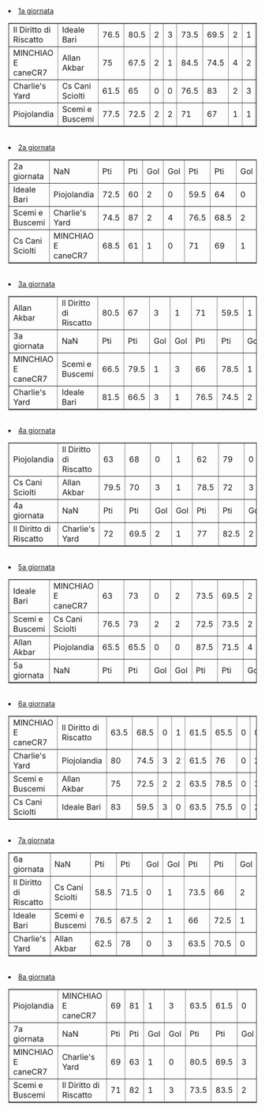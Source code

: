 <li><a href="https://denno985.github.io/lega-bobica/18-19/giornate/1" class="active">1a giornata</a></li><table border="1" class="dataframe">
  <tbody>
    <tr>
      <td>Il Diritto di Riscatto</td>
      <td>Ideale Bari</td>
      <td>76.5</td>
      <td>80.5</td>
      <td>2</td>
      <td>3</td>
      <td>73.5</td>
      <td>69.5</td>
      <td>2</td>
      <td>1</td>
      <td>66.5</td>
      <td>64</td>
      <td>1</td>
      <td>0</td>
      <td>67</td>
      <td>59.5</td>
      <td>1</td>
      <td>0</td>
      <td>68</td>
      <td>63</td>
      <td>1</td>
      <td>0</td>
    </tr>
    <tr>
      <td>MINCHIAO E caneCR7</td>
      <td>Allan Akbar</td>
      <td>75</td>
      <td>67.5</td>
      <td>2</td>
      <td>1</td>
      <td>84.5</td>
      <td>74.5</td>
      <td>4</td>
      <td>2</td>
      <td>67.5</td>
      <td>83</td>
      <td>1</td>
      <td>3</td>
      <td>64.5</td>
      <td>76.5</td>
      <td>0</td>
      <td>2</td>
      <td>59</td>
      <td>72</td>
      <td>0</td>
      <td>2</td>
    </tr>
    <tr>
      <td>Charlie's Yard</td>
      <td>Cs Cani Sciolti</td>
      <td>61.5</td>
      <td>65</td>
      <td>0</td>
      <td>0</td>
      <td>76.5</td>
      <td>83</td>
      <td>2</td>
      <td>3</td>
      <td>64.5</td>
      <td>56.5</td>
      <td>0</td>
      <td>0</td>
      <td>65</td>
      <td>64.5</td>
      <td>0</td>
      <td>0</td>
      <td>72</td>
      <td>74</td>
      <td>2</td>
      <td>2</td>
    </tr>
    <tr>
      <td>Piojolandia</td>
      <td>Scemi e Buscemi</td>
      <td>77.5</td>
      <td>72.5</td>
      <td>2</td>
      <td>2</td>
      <td>71</td>
      <td>67</td>
      <td>1</td>
      <td>1</td>
      <td>81.5</td>
      <td>86</td>
      <td>3</td>
      <td>4</td>
      <td>84</td>
      <td>75</td>
      <td>4</td>
      <td>2</td>
      <td>77.5</td>
      <td>77</td>
      <td>2</td>
      <td>2</td>
    </tr>
  </tbody>
</table><th><br/></th><li><a href="https://denno985.github.io/lega-bobica/18-19/giornate/2" class="active">2a giornata</a></li><table border="1" class="dataframe">
  <tbody>
    <tr>
      <td>2a giornata</td>
      <td>NaN</td>
      <td>Pti</td>
      <td>Pti</td>
      <td>Gol</td>
      <td>Gol</td>
      <td>Pti</td>
      <td>Pti</td>
      <td>Gol</td>
      <td>Gol</td>
      <td>Pti</td>
      <td>Pti</td>
      <td>Gol</td>
      <td>Gol</td>
      <td>Pti</td>
      <td>Pti</td>
      <td>Gol</td>
      <td>Gol</td>
      <td>Pti</td>
      <td>Pti</td>
      <td>Gol</td>
      <td>Gol</td>
    </tr>
    <tr>
      <td>Ideale Bari</td>
      <td>Piojolandia</td>
      <td>72.5</td>
      <td>60</td>
      <td>2</td>
      <td>0</td>
      <td>59.5</td>
      <td>64</td>
      <td>0</td>
      <td>0</td>
      <td>64</td>
      <td>77.5</td>
      <td>0</td>
      <td>2</td>
      <td>67</td>
      <td>65</td>
      <td>1</td>
      <td>0</td>
      <td>66</td>
      <td>66.5</td>
      <td>1</td>
      <td>1</td>
    </tr>
    <tr>
      <td>Scemi e Buscemi</td>
      <td>Charlie's Yard</td>
      <td>74.5</td>
      <td>87</td>
      <td>2</td>
      <td>4</td>
      <td>76.5</td>
      <td>68.5</td>
      <td>2</td>
      <td>1</td>
      <td>73.5</td>
      <td>65</td>
      <td>2</td>
      <td>0</td>
      <td>78.5</td>
      <td>69.5</td>
      <td>3</td>
      <td>1</td>
      <td>85</td>
      <td>82</td>
      <td>4</td>
      <td>3</td>
    </tr>
    <tr>
      <td>Cs Cani Sciolti</td>
      <td>MINCHIAO E caneCR7</td>
      <td>68.5</td>
      <td>61</td>
      <td>1</td>
      <td>0</td>
      <td>71</td>
      <td>69</td>
      <td>1</td>
      <td>1</td>
      <td>69.5</td>
      <td>71</td>
      <td>1</td>
      <td>1</td>
      <td>60</td>
      <td>81</td>
      <td>0</td>
      <td>3</td>
      <td>77</td>
      <td>61.5</td>
      <td>2</td>
      <td>0</td>
    </tr>
  </tbody>
</table><th><br/></th><li><a href="https://denno985.github.io/lega-bobica/18-19/giornate/3" class="active">3a giornata</a></li><table border="1" class="dataframe">
  <tbody>
    <tr>
      <td>Allan Akbar</td>
      <td>Il Diritto di Riscatto</td>
      <td>80.5</td>
      <td>67</td>
      <td>3</td>
      <td>1</td>
      <td>71</td>
      <td>59.5</td>
      <td>1</td>
      <td>0</td>
      <td>72.5</td>
      <td>74</td>
      <td>2</td>
      <td>2</td>
      <td>67.5</td>
      <td>74</td>
      <td>1</td>
      <td>2</td>
      <td>84.5</td>
      <td>83.5</td>
      <td>4</td>
      <td>3</td>
    </tr>
    <tr>
      <td>3a giornata</td>
      <td>NaN</td>
      <td>Pti</td>
      <td>Pti</td>
      <td>Gol</td>
      <td>Gol</td>
      <td>Pti</td>
      <td>Pti</td>
      <td>Gol</td>
      <td>Gol</td>
      <td>Pti</td>
      <td>Pti</td>
      <td>Gol</td>
      <td>Gol</td>
      <td>Pti</td>
      <td>Pti</td>
      <td>Gol</td>
      <td>Gol</td>
      <td>Pti</td>
      <td>Pti</td>
      <td>Gol</td>
      <td>Gol</td>
    </tr>
    <tr>
      <td>MINCHIAO E caneCR7</td>
      <td>Scemi e Buscemi</td>
      <td>66.5</td>
      <td>79.5</td>
      <td>1</td>
      <td>3</td>
      <td>66</td>
      <td>78.5</td>
      <td>1</td>
      <td>3</td>
      <td>66.5</td>
      <td>78.5</td>
      <td>1</td>
      <td>3</td>
      <td>75</td>
      <td>64</td>
      <td>2</td>
      <td>0</td>
      <td>75</td>
      <td>73</td>
      <td>2</td>
      <td>2</td>
    </tr>
    <tr>
      <td>Charlie's Yard</td>
      <td>Ideale Bari</td>
      <td>81.5</td>
      <td>66.5</td>
      <td>3</td>
      <td>1</td>
      <td>76.5</td>
      <td>74.5</td>
      <td>2</td>
      <td>2</td>
      <td>82.5</td>
      <td>59</td>
      <td>3</td>
      <td>0</td>
      <td>77.5</td>
      <td>74</td>
      <td>2</td>
      <td>2</td>
      <td>66</td>
      <td>67</td>
      <td>1</td>
      <td>1</td>
    </tr>
  </tbody>
</table><th><br/></th><li><a href="https://denno985.github.io/lega-bobica/18-19/giornate/4" class="active">4a giornata</a></li><table border="1" class="dataframe">
  <tbody>
    <tr>
      <td>Piojolandia</td>
      <td>Il Diritto di Riscatto</td>
      <td>63</td>
      <td>68</td>
      <td>0</td>
      <td>1</td>
      <td>62</td>
      <td>79</td>
      <td>0</td>
      <td>3</td>
      <td>69.5</td>
      <td>67.5</td>
      <td>1</td>
      <td>1</td>
      <td>61.5</td>
      <td>63.5</td>
      <td>0</td>
      <td>0</td>
      <td>60.5</td>
      <td>68</td>
      <td>0</td>
      <td>1</td>
    </tr>
    <tr>
      <td>Cs Cani Sciolti</td>
      <td>Allan Akbar</td>
      <td>79.5</td>
      <td>70</td>
      <td>3</td>
      <td>1</td>
      <td>78.5</td>
      <td>72</td>
      <td>3</td>
      <td>2</td>
      <td>71.5</td>
      <td>74</td>
      <td>1</td>
      <td>2</td>
      <td>75</td>
      <td>85.5</td>
      <td>2</td>
      <td>4</td>
      <td>80.5</td>
      <td>71</td>
      <td>3</td>
      <td>1</td>
    </tr>
    <tr>
      <td>4a giornata</td>
      <td>NaN</td>
      <td>Pti</td>
      <td>Pti</td>
      <td>Gol</td>
      <td>Gol</td>
      <td>Pti</td>
      <td>Pti</td>
      <td>Gol</td>
      <td>Gol</td>
      <td>Pti</td>
      <td>Pti</td>
      <td>Gol</td>
      <td>Gol</td>
      <td>Pti</td>
      <td>Pti</td>
      <td>Gol</td>
      <td>Gol</td>
      <td>Pti</td>
      <td>Pti</td>
      <td>Gol</td>
      <td>Gol</td>
    </tr>
    <tr>
      <td>Il Diritto di Riscatto</td>
      <td>Charlie's Yard</td>
      <td>72</td>
      <td>69.5</td>
      <td>2</td>
      <td>1</td>
      <td>77</td>
      <td>82.5</td>
      <td>2</td>
      <td>3</td>
      <td>75.5</td>
      <td>66</td>
      <td>2</td>
      <td>1</td>
      <td>80.5</td>
      <td>70.5</td>
      <td>3</td>
      <td>1</td>
      <td>82</td>
      <td>75.5</td>
      <td>3</td>
      <td>2</td>
    </tr>
  </tbody>
</table><th><br/></th><li><a href="https://denno985.github.io/lega-bobica/18-19/giornate/5" class="active">5a giornata</a></li><table border="1" class="dataframe">
  <tbody>
    <tr>
      <td>Ideale Bari</td>
      <td>MINCHIAO E caneCR7</td>
      <td>63</td>
      <td>73</td>
      <td>0</td>
      <td>2</td>
      <td>73.5</td>
      <td>69.5</td>
      <td>2</td>
      <td>1</td>
      <td>63</td>
      <td>63</td>
      <td>0</td>
      <td>0</td>
      <td>72</td>
      <td>75.5</td>
      <td>2</td>
      <td>2</td>
      <td>68.5</td>
      <td>68.5</td>
      <td>1</td>
      <td>1</td>
    </tr>
    <tr>
      <td>Scemi e Buscemi</td>
      <td>Cs Cani Sciolti</td>
      <td>76.5</td>
      <td>73</td>
      <td>2</td>
      <td>2</td>
      <td>72.5</td>
      <td>73.5</td>
      <td>2</td>
      <td>2</td>
      <td>82</td>
      <td>70</td>
      <td>3</td>
      <td>1</td>
      <td>72</td>
      <td>68</td>
      <td>2</td>
      <td>1</td>
      <td>69.5</td>
      <td>69</td>
      <td>1</td>
      <td>1</td>
    </tr>
    <tr>
      <td>Allan Akbar</td>
      <td>Piojolandia</td>
      <td>65.5</td>
      <td>65.5</td>
      <td>0</td>
      <td>0</td>
      <td>87.5</td>
      <td>71.5</td>
      <td>4</td>
      <td>1</td>
      <td>65</td>
      <td>66</td>
      <td>0</td>
      <td>1</td>
      <td>68</td>
      <td>78.5</td>
      <td>1</td>
      <td>3</td>
      <td>70.5</td>
      <td>72</td>
      <td>1</td>
      <td>2</td>
    </tr>
    <tr>
      <td>5a giornata</td>
      <td>NaN</td>
      <td>Pti</td>
      <td>Pti</td>
      <td>Gol</td>
      <td>Gol</td>
      <td>Pti</td>
      <td>Pti</td>
      <td>Gol</td>
      <td>Gol</td>
      <td>Pti</td>
      <td>Pti</td>
      <td>Gol</td>
      <td>Gol</td>
      <td>Pti</td>
      <td>Pti</td>
      <td>Gol</td>
      <td>Gol</td>
      <td>Pti</td>
      <td>Pti</td>
      <td>Gol</td>
      <td>Gol</td>
    </tr>
  </tbody>
</table><th><br/></th><li><a href="https://denno985.github.io/lega-bobica/18-19/giornate/6" class="active">6a giornata</a></li><table border="1" class="dataframe">
  <tbody>
    <tr>
      <td>MINCHIAO E caneCR7</td>
      <td>Il Diritto di Riscatto</td>
      <td>63.5</td>
      <td>68.5</td>
      <td>0</td>
      <td>1</td>
      <td>61.5</td>
      <td>65.5</td>
      <td>0</td>
      <td>0</td>
      <td>57.5</td>
      <td>74.5</td>
      <td>0</td>
      <td>2</td>
      <td>72.5</td>
      <td>79</td>
      <td>2</td>
      <td>3</td>
      <td>59</td>
      <td>70</td>
      <td>0</td>
      <td>1</td>
    </tr>
    <tr>
      <td>Charlie's Yard</td>
      <td>Piojolandia</td>
      <td>80</td>
      <td>74.5</td>
      <td>3</td>
      <td>2</td>
      <td>61.5</td>
      <td>76</td>
      <td>0</td>
      <td>2</td>
      <td>66.5</td>
      <td>80.5</td>
      <td>1</td>
      <td>3</td>
      <td>76</td>
      <td>69</td>
      <td>2</td>
      <td>1</td>
      <td>74</td>
      <td>67.5</td>
      <td>2</td>
      <td>1</td>
    </tr>
    <tr>
      <td>Scemi e Buscemi</td>
      <td>Allan Akbar</td>
      <td>75</td>
      <td>72.5</td>
      <td>2</td>
      <td>2</td>
      <td>63.5</td>
      <td>78.5</td>
      <td>0</td>
      <td>3</td>
      <td>81.5</td>
      <td>65</td>
      <td>3</td>
      <td>0</td>
      <td>66.5</td>
      <td>56</td>
      <td>1</td>
      <td>0</td>
      <td>72</td>
      <td>76</td>
      <td>2</td>
      <td>2</td>
    </tr>
    <tr>
      <td>Cs Cani Sciolti</td>
      <td>Ideale Bari</td>
      <td>83</td>
      <td>59.5</td>
      <td>3</td>
      <td>0</td>
      <td>63.5</td>
      <td>75.5</td>
      <td>0</td>
      <td>2</td>
      <td>72</td>
      <td>76.5</td>
      <td>2</td>
      <td>2</td>
      <td>67</td>
      <td>69.5</td>
      <td>1</td>
      <td>1</td>
      <td>60.5</td>
      <td>72.5</td>
      <td>0</td>
      <td>2</td>
    </tr>
  </tbody>
</table><th><br/></th><li><a href="https://denno985.github.io/lega-bobica/18-19/giornate/7" class="active">7a giornata</a></li><table border="1" class="dataframe">
  <tbody>
    <tr>
      <td>6a giornata</td>
      <td>NaN</td>
      <td>Pti</td>
      <td>Pti</td>
      <td>Gol</td>
      <td>Gol</td>
      <td>Pti</td>
      <td>Pti</td>
      <td>Gol</td>
      <td>Gol</td>
      <td>Pti</td>
      <td>Pti</td>
      <td>Gol</td>
      <td>Gol</td>
      <td>Pti</td>
      <td>Pti</td>
      <td>Gol</td>
      <td>Gol</td>
      <td>Pti</td>
      <td>Pti</td>
      <td>Gol</td>
      <td>Gol</td>
    </tr>
    <tr>
      <td>Il Diritto di Riscatto</td>
      <td>Cs Cani Sciolti</td>
      <td>58.5</td>
      <td>71.5</td>
      <td>0</td>
      <td>1</td>
      <td>73.5</td>
      <td>66</td>
      <td>2</td>
      <td>1</td>
      <td>88</td>
      <td>66.5</td>
      <td>4</td>
      <td>1</td>
      <td>77</td>
      <td>78</td>
      <td>2</td>
      <td>3</td>
      <td>75.5</td>
      <td>61</td>
      <td>2</td>
      <td>0</td>
    </tr>
    <tr>
      <td>Ideale Bari</td>
      <td>Scemi e Buscemi</td>
      <td>76.5</td>
      <td>67.5</td>
      <td>2</td>
      <td>1</td>
      <td>66</td>
      <td>72.5</td>
      <td>1</td>
      <td>2</td>
      <td>64</td>
      <td>72.5</td>
      <td>0</td>
      <td>2</td>
      <td>70.5</td>
      <td>79</td>
      <td>1</td>
      <td>3</td>
      <td>80</td>
      <td>73.5</td>
      <td>3</td>
      <td>2</td>
    </tr>
    <tr>
      <td>Charlie's Yard</td>
      <td>Allan Akbar</td>
      <td>62.5</td>
      <td>78</td>
      <td>0</td>
      <td>3</td>
      <td>63.5</td>
      <td>70.5</td>
      <td>0</td>
      <td>1</td>
      <td>74.5</td>
      <td>84</td>
      <td>2</td>
      <td>4</td>
      <td>68.5</td>
      <td>68.5</td>
      <td>1</td>
      <td>1</td>
      <td>66.5</td>
      <td>73</td>
      <td>1</td>
      <td>2</td>
    </tr>
  </tbody>
</table><th><br/></th><li><a href="https://denno985.github.io/lega-bobica/18-19/giornate/8" class="active">8a giornata</a></li><table border="1" class="dataframe">
  <tbody>
    <tr>
      <td>Piojolandia</td>
      <td>MINCHIAO E caneCR7</td>
      <td>69</td>
      <td>81</td>
      <td>1</td>
      <td>3</td>
      <td>63.5</td>
      <td>61.5</td>
      <td>0</td>
      <td>0</td>
      <td>73.5</td>
      <td>79</td>
      <td>2</td>
      <td>3</td>
      <td>70</td>
      <td>80.5</td>
      <td>1</td>
      <td>3</td>
      <td>66.5</td>
      <td>63</td>
      <td>1</td>
      <td>0</td>
    </tr>
    <tr>
      <td>7a giornata</td>
      <td>NaN</td>
      <td>Pti</td>
      <td>Pti</td>
      <td>Gol</td>
      <td>Gol</td>
      <td>Pti</td>
      <td>Pti</td>
      <td>Gol</td>
      <td>Gol</td>
      <td>Pti</td>
      <td>Pti</td>
      <td>Gol</td>
      <td>Gol</td>
      <td>Pti</td>
      <td>Pti</td>
      <td>Gol</td>
      <td>Gol</td>
      <td>Pti</td>
      <td>Pti</td>
      <td>Gol</td>
      <td>Gol</td>
    </tr>
    <tr>
      <td>MINCHIAO E caneCR7</td>
      <td>Charlie's Yard</td>
      <td>69</td>
      <td>63</td>
      <td>1</td>
      <td>0</td>
      <td>80.5</td>
      <td>69.5</td>
      <td>3</td>
      <td>1</td>
      <td>62.5</td>
      <td>63</td>
      <td>0</td>
      <td>0</td>
      <td>58.5</td>
      <td>71</td>
      <td>0</td>
      <td>1</td>
      <td>75</td>
      <td>66</td>
      <td>2</td>
      <td>1</td>
    </tr>
    <tr>
      <td>Scemi e Buscemi</td>
      <td>Il Diritto di Riscatto</td>
      <td>71</td>
      <td>82</td>
      <td>1</td>
      <td>3</td>
      <td>73.5</td>
      <td>83.5</td>
      <td>2</td>
      <td>3</td>
      <td>70.5</td>
      <td>79</td>
      <td>1</td>
      <td>3</td>
      <td>74</td>
      <td>87</td>
      <td>2</td>
      <td>4</td>
      <td>81.5</td>
      <td>72.5</td>
      <td>3</td>
      <td>2</td>
    </tr>
  </tbody>
</table><th><br/></th>